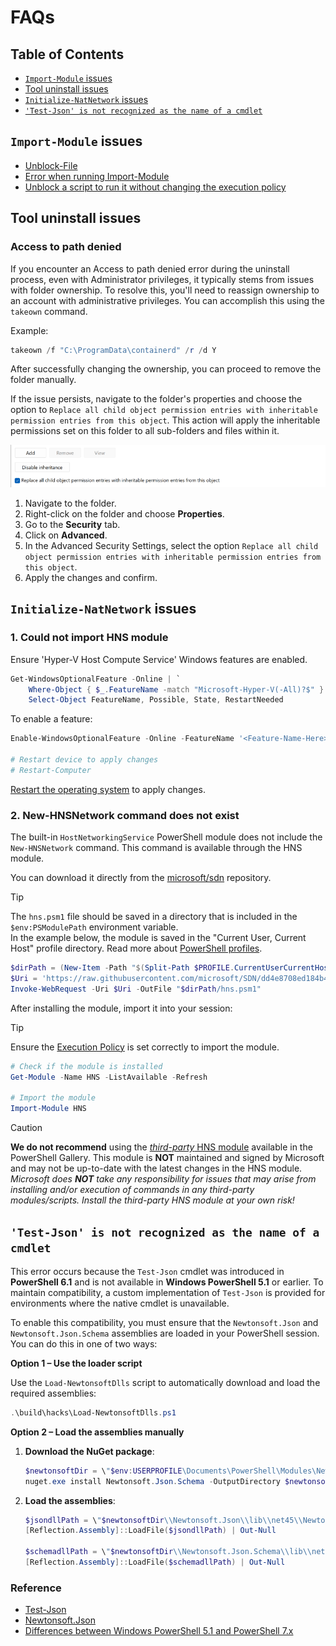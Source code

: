 # FAQs

## Table of Contents

- [`Import-Module` issues](#import-module-issues)
- [Tool uninstall issues](#tool-uninstall-issues)
- [`Initialize-NatNetwork` issues](#initialize-natnetwork-issues)
- [`'Test-Json' is not recognized as the name of a cmdlet`](#test-json-is-not-recognized-as-the-name-of-a-cmdlet)

## `Import-Module` issues

- [Unblock-File](https://learn.microsoft.com/en-us/powershell/module/microsoft.powershell.utility/unblock-file?view=powershell-7.4)
- [Error when running Import-Module](https://vnote42.net/2019/07/30/error-when-running-import-module/)
- [Unblock a script to run it without changing the execution policy](https://learn.microsoft.com/en-us/powershell/module/microsoft.powershell.security/set-executionpolicy?view=powershell-7.4#example-7-unblock-a-script-to-run-it-without-changing-the-execution-policy)

## Tool uninstall issues

<!-- 
#####################################################################
####################### Access to path denied #######################
#####################################################################
-->
### Access to path denied

If you encounter an Access to path denied error during the uninstall process, even with Administrator privileges, it typically stems from issues with folder ownership. To resolve this, you'll need to reassign ownership to an account with administrative privileges. You can accomplish this using the `takeown` command.

Example:

```PowerShell
takeown /f "C:\ProgramData\containerd" /r /d Y
```

After successfully changing the ownership, you can proceed to remove the folder manually.

If the issue persists, navigate to the folder's properties and choose the option to `Replace all child object permission entries with inheritable permission entries from this object`. This action will apply the inheritable permissions set on this folder to all sub-folders and files within it.

![alt text](../assets/child-object-permission.png)

1. Navigate to the folder.
2. Right-click on the folder and choose **Properties**.
3. Go to the **Security** tab.
4. Click on **Advanced**.
5. In the Advanced Security Settings, select the option `Replace all child object permission entries with inheritable permission entries from this object`.
6. Apply the changes and confirm.

## `Initialize-NatNetwork` issues

<!-- 
#####################################################################
#################### Could not import HNS module ####################
#####################################################################
-->
### 1. Could not import HNS module

Ensure 'Hyper-V Host Compute Service' Windows features are enabled.

```PowerShell
Get-WindowsOptionalFeature -Online | `
    Where-Object { $_.FeatureName -match "Microsoft-Hyper-V(-All)?$" } | `
    Select-Object FeatureName, Possible, State, RestartNeeded
```

To enable a feature:

```PowerShell
Enable-WindowsOptionalFeature -Online -FeatureName '<Feature-Name-Here>' -All -NoRestart

# Restart device to apply changes
# Restart-Computer
```

[Restart the operating system](https://learn.microsoft.com/en-us/powershell/module/microsoft.powershell.management/restart-computer?view=powershell-7.4) to apply changes.

<!-- 
#####################################################################
############### New-HNSNetwork command does not exist ###############
#####################################################################
-->
### 2. New-HNSNetwork command does not exist

The built-in `HostNetworkingService` PowerShell module does not include the `New-HNSNetwork` command. This command is available through the HNS module.

You can download it directly from the [microsoft/sdn](https://github.com/microsoft/SDN) repository.

> [!TIP]  
> The `hns.psm1` file should be saved in a directory that is included in the `$env:PSModulePath` environment variable.  
> In the example below, the module is saved in the "Current User, Current Host" profile directory. Read more about [PowerShell profiles](https://learn.microsoft.com/en-us/powershell/module/microsoft.powershell.core/about/about_profiles?view=powershell-7.4).

```powershell
$dirPath = (New-Item -Path "$(Split-Path $PROFILE.CurrentUserCurrentHost)/Modules/HNS" -ItemType Directory -Force).FullName
$Uri = 'https://raw.githubusercontent.com/microsoft/SDN/dd4e8708ed184b49d3fddd611b6027f1755c6edb/Kubernetes/windows/hns.v2.psm1'
Invoke-WebRequest -Uri $Uri -OutFile "$dirPath/hns.psm1"
```

After installing the module, import it into your session:

> [!TIP]  
> Ensure the [Execution Policy](https://learn.microsoft.com/en-us/powershell/module/microsoft.powershell.core/about/about_execution_policies?view=powershell-7.4#powershell-execution-policies) is set correctly to import the module.

```powershell
# Check if the module is installed
Get-Module -Name HNS -ListAvailable -Refresh

# Import the module
Import-Module HNS
```

> [!CAUTION]  
> **We do not recommend** using the [_third-party_ HNS module](https://www.powershellgallery.com/packages/HNS/0.2.4) available in the PowerShell Gallery. This module is **NOT** maintained and signed by Microsoft and may not be up-to-date with the latest changes in the HNS module.
> _Microsoft does **NOT** take any responsibility for issues that may arise from installing and/or execution of commands in any third-party modules/scripts. Install the _third-party_ HNS module at your own risk!_

## `'Test-Json' is not recognized as the name of a cmdlet`

This error occurs because the `Test-Json` cmdlet was introduced in **PowerShell 6.1** and is not available in **Windows PowerShell 5.1** or earlier. To maintain compatibility, a custom implementation of `Test-Json` is provided for environments where the native cmdlet is unavailable.

To enable this compatibility, you must ensure that the `Newtonsoft.Json` and `Newtonsoft.Json.Schema` assemblies are loaded in your PowerShell session. You can do this in one of two ways:

**Option 1 – Use the loader script**

Use the `Load-NewtonsoftDlls` script to automatically download and load the required assemblies:

```powershell
.\build\hacks\Load-NewtonsoftDlls.ps1
```

**Option 2 – Load the assemblies manually**

1. **Download the NuGet package**:

   ```powershell
   $newtonsoftDir = \"$env:USERPROFILE\Documents\PowerShell\Modules\Newtonsoft.Json\"
   nuget.exe install Newtonsoft.Json.Schema -OutputDirectory $newtonsoftDir -Framework \"net45\" -ExcludeVersion
   ```

2. **Load the assemblies**:

   ```powershell
   $jsondllPath = \"$newtonsoftDir\\Newtonsoft.Json\\lib\\net45\\Newtonsoft.Json.dll\"
   [Reflection.Assembly]::LoadFile($jsondllPath) | Out-Null

   $schemadllPath = \"$newtonsoftDir\\Newtonsoft.Json.Schema\\lib\\net45\\Newtonsoft.Json.Schema.dll\"
   [Reflection.Assembly]::LoadFile($schemadllPath) | Out-Null
   ```

### Reference

- [Test-Json](https://learn.microsoft.com/en-us/powershell/module/microsoft.powershell.utility/test-json?view=powershell-7.4)
- [Newtonsoft.Json](https://www.nuget.org/packages/Newtonsoft.Json#supportedframeworks-body-tab)
- [Differences between Windows PowerShell 5.1 and PowerShell 7.x](https://learn.microsoft.com/en-us/powershell/scripting/whats-new/differences-from-windows-powershell?view=powershell-7.5#new-test-json-cmdlet)
